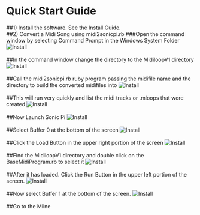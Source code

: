 # Quick Start Guide
##1) Install the software.  See the Install Guide.
<br>
##2) Convert a Midi Song using midi2sonicpi.rb
###Open the command window by selecting Command Prompt in the Windows System Folder
![Install](https://github.com/mojoD/midiloops/blob/master/images/zzz%20-%2011a.png)
<br><br>
##In the command window change the directory to the MidiloopV1 directory
![Install](https://github.com/mojoD/midiloops/blob/master/images/zzz%20-%2011.png)
<br><br>
##Call the midi2sonicpi.rb ruby program passing the midifile name and the directory to build the converted midifiles into
![Install](https://github.com/mojoD/midiloops/blob/master/images/zzz%20-%2012.png)
<br><br>
##This will run very quickly and list the midi tracks or .mloops that were created
![Install](https://github.com/mojoD/midiloops/blob/master/images/zzz%20-%2013.png)
<br><br>
##Now Launch Sonic Pi
![Install](https://github.com/mojoD/midiloops/blob/master/images/zzz%20-%2014.png)
<br><br>
##Select Buffer 0 at the bottom of the screen
![Install](https://github.com/mojoD/midiloops/blob/master/images/zzz%20-%2014b.png)
<br><br>
##Click the Load Button in the upper right portion of the screen
![Install](https://github.com/mojoD/midiloops/blob/master/images/zzz%20-%2014a.png)
<br><br>
##Find the MidiloopV1 directory and double click on the BaseMidiProgram.rb to select it
![Install](https://github.com/mojoD/midiloops/blob/master/images/zzz%20-%2015.png)
<br><br>
##After it has loaded.  Click the Run Button in the upper left portion of the screen.
![Install](https://github.com/mojoD/midiloops/blob/master/images/zzz%20-%2015a.png)
<br><br>
##Now select Buffer 1 at the bottom of the screen.
![Install](https://github.com/mojoD/midiloops/blob/master/images/zzz%20-%2016.png)
<br><br>
##Go to the Miine




